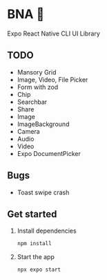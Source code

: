 # BNA 👋

Expo React Native CLI UI Library

## TODO

- Mansory Grid
- Image, Video, File Picker
- Form with zod
- Chip
- Searchbar
- Share
- Image
- ImageBackground
- Camera
- Audio
- Video
- Expo DocumentPicker

## Bugs

- Toast swipe crash

## Get started

1. Install dependencies

   ```bash
   npm install
   ```

2. Start the app

   ```bash
   npx expo start
   ```
